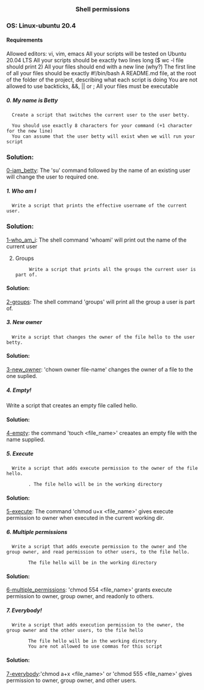 ### <div align="center">Shell permissions</div>
### OS: Linux-ubuntu 20.4

#### Requirements

Allowed editors: vi, vim, emacs
All your scripts will be tested on Ubuntu 20.04 LTS
All your scripts should be exactly two lines long ($ wc -l file should print 2)
All your files should end with a new line (why?)
The first line of all your files should be exactly #!/bin/bash
A README.md file, at the root of the folder of the project, describing what each script is doing
You are not allowed to use backticks, &&, || or ;
All your files must be executable

##### 0. My name is Betty

      Create a script that switches the current user to the user betty.

      You should use exactly 8 characters for your command (+1 character for the new line)
      You can assume that the user betty will exist when we will run your script
      
### Solution:

[0-iam_betty](https://github.com/mideactive/alx-system_engineering-devops/blob/master/0x01-shell_permissions/0-iam_betty): The 'su' command followed by the name of an existing user will change the user to required one.


##### 1. Who am I

      Write a script that prints the effective username of the current user.
      
### Solution: 

[1-who_am_i](https://github.com/mideactive/alx-system_engineering-devops/blob/master/0x01-shell_permissions/1-who_am_i): The shell command 'whoami' will print out the name of the current user


2. Groups

            Write a script that prints all the groups the current user is part of.
            
#### Solution:

[2-groups](https://github.com/mideactive/alx-system_engineering-devops/blob/master/0x01-shell_permissions/2-groups): The shell command 'groups' will print all the group a user is part of.



##### 3. New owner

      Write a script that changes the owner of the file hello to the user betty.
      
#### Solution:

[3-new_owner](https://github.com/mideactive/alx-system_engineering-devops/blob/master/0x01-shell_permissions/3-new_owner): 'chown owner file-name' changes the owner of a file to the one suplied.


##### 4. Empty!

Write a script that creates an empty file called hello.

#### Solution:

[4-empty](https://github.com/mideactive/alx-system_engineering-devops/blob/master/0x01-shell_permissions/4-empty): the command 'touch <file_name>' creaates an empty file with the name supplied.


##### 5. Execute

      Write a script that adds execute permission to the owner of the file hello.

            . The file hello will be in the working directory
            
#### Solution:

[5-execute](https://github.com/mideactive/alx-system_engineering-devops/blob/master/0x01-shell_permissions/5-execute): The command 'chmod u+x <file_name>' gives execute permission to owner when executed in the current working dir.
            
            
##### 6. Multiple permissions

      Write a script that adds execute permission to the owner and the group owner, and read permission to other users, to the file hello.

            The file hello will be in the working directory
            
#### Solution:

[6-multiple_permissions](https://github.com/mideactive/alx-system_engineering-devops/blob/master/0x01-shell_permissions/6-multiple_permissions): 'chmod 554 <file_name>' grants execute permission to owner, group owner, and readonly to others.


##### 7. Everybody!

      Write a script that adds execution permission to the owner, the group owner and the other users, to the file hello

            The file hello will be in the working directory
            You are not allowed to use commas for this script
            
#### Solution:

[7-everybody](https://github.com/mideactive/alx-system_engineering-devops/blob/master/0x01-shell_permissions/7-everybody):'chmod a+x <file_name>' or 'chmod 555 <file_name>' gives permission to owner, group owner, and other users.


